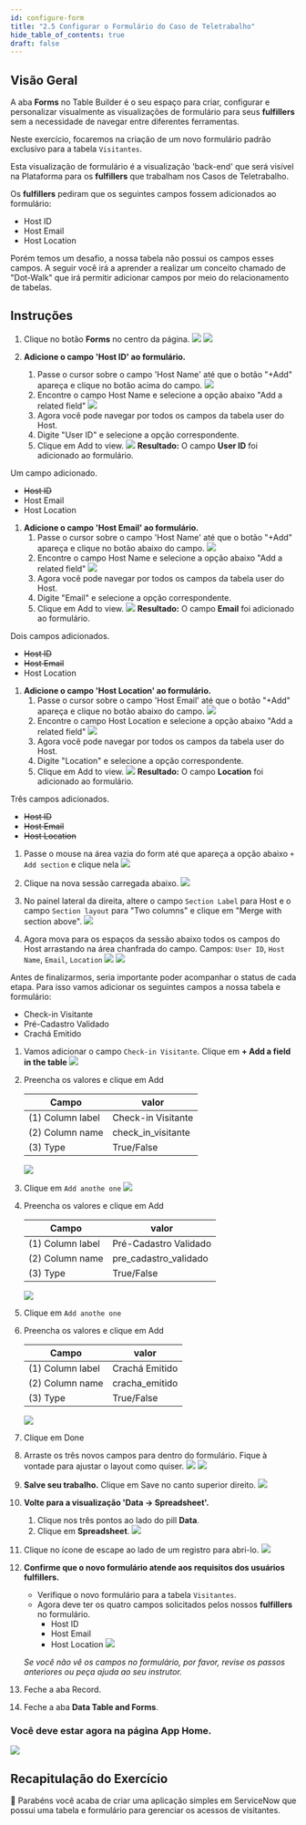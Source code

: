 ```yaml
---
id: configure-form
title: "2.5 Configurar o Formulário do Caso de Teletrabalho"
hide_table_of_contents: true
draft: false
---
```


## Visão Geral

A aba **Forms** no Table Builder é o seu espaço para criar, configurar e personalizar visualmente as visualizações de formulário para seus **fulfillers** sem a necessidade de navegar entre diferentes ferramentas.

Neste exercício, focaremos na criação de um novo formulário padrão exclusivo para a tabela `Visitantes`.

Esta visualização de formulário é a visualização 'back-end' que será visível na Plataforma para os **fulfillers** que trabalham nos Casos de Teletrabalho.

Os **fulfillers** pediram que os seguintes campos fossem adicionados ao formulário:
* Host ID
* Host Email
* Host Location

Porém temos um desafio, a nossa tabela não possui os campos esses campos. A seguir você irá a aprender a realizar um conceito chamado de "Dot-Walk" que irá permitir adicionar campos por meio do relacionamento de tabelas.

## Instruções

1. Clique no botão **Forms** no centro da página.
   ![](../images/2024-12-07-21-40-24.png)
   ![](../images/2024-12-07-21-41-06.png)

2. **Adicione o campo 'Host ID' ao formulário.**
   1. Passe o cursor sobre o campo 'Host Name' até que o botão "+Add" apareça e clique no botão acima do campo.
   ![](../images/2024-12-07-21-43-41.png)
   2. Encontre o campo Host Name e selecione a opção abaixo "Add a related field"
   ![](../images/2024-12-07-21-45-38.png)
   3. Agora você pode navegar por todos os campos da tabela user do Host.
   4. Digite "User ID" e selecione a opção correspondente.
   5. Clique em <span className="button-purple">Add to view</span>.
   ![](../images/2024-12-07-21-49-07.png)
   **Resultado:** O campo **User ID** foi adicionado ao formulário.

Um campo adicionado. 
* ~~Host ID~~
* Host Email
* Host Location

1. **Adicione o campo 'Host Email' ao formulário.**
   1. Passe o cursor sobre o campo 'Host Name' até que o botão "+Add" apareça e clique no botão abaixo do campo.
   ![](../images/2024-12-07-21-43-41.png)
   2. Encontre o campo Host Name e selecione a opção abaixo "Add a related field"
   ![](../images/2024-12-07-21-45-38.png)
   3. Agora você pode navegar por todos os campos da tabela user do Host.
   4. Digite "Email" e selecione a opção correspondente.
   5. Clique em <span className="button-purple">Add to view</span>.
   ![](../images/2024-12-07-21-53-47.png)
   **Resultado:** O campo **Email** foi adicionado ao formulário.

Dois campos adicionados. 
* ~~Host ID~~
* ~~Host Email~~
* Host Location

1. **Adicione o campo 'Host Location' ao formulário.**
   1. Passe o cursor sobre o campo 'Host Email' até que o botão "+Add" apareça e clique no botão abaixo do campo.
   ![](../images/2024-12-07-21-56-25.png)
   2. Encontre o campo Host Location e selecione a opção abaixo "Add a related field"
   ![](../images/2024-12-07-21-45-38.png)
   3. Agora você pode navegar por todos os campos da tabela user do Host.
   4. Digite "Location" e selecione a opção correspondente.
   5. Clique em <span className="button-purple">Add to view</span>.
   ![](../images/2024-12-07-21-57-15.png)
      **Resultado:** O campo **Location** foi adicionado ao formulário.

Três campos adicionados. 
* ~~Host ID~~
* ~~Host Email~~
* ~~Host Location~~

1. Passe o mouse na área vazia do form até que apareça a opção abaixo `+ Add section` e clique nela
   ![](../images/2024-12-07-21-59-21.png)

2. Clique na nova sessão carregada abaixo.
   ![](../images/2024-12-07-22-20-41.png)

3. No painel lateral da direita, altere o campo `Section Label` para Host e o campo `Section layout` para "Two columns" e clique em "Merge with section above".
   ![](../images/2024-12-07-22-02-59.png)

4. Agora mova para os espaços da sessão abaixo todos os campos do Host arrastando na área chanfrada do campo. Campos: `User ID`, `Host Name`, `Email`, `Location`
   ![](../images/2024-12-07-22-06-19.png)
   ![](../images/2024-12-07-22-07-07.png)

Antes de finalizarmos, seria importante poder acompanhar o status de cada etapa. Para isso vamos adicionar os seguintes campos a nossa tabela e formulário:
   - Check-in Visitante
   - Pré-Cadastro Validado
   - Crachá Emitido

1. Vamos adicionar o campo `Check-in Visitante`. Clique em **+ Add a field in the table**
    ![](../images/2024-12-11-00-13-28.png)

2. Preencha os valores e clique em <span className="button-purple">Add</span>
   
    | Campo | valor |
    |-------|-------|
    | (1) Column label | Check-in Visitante |
    | (2) Column name | check_in_visitante |
    | (3) Type | True/False |

    ![](../images/2024-12-11-00-16-04.png)

3. Clique em `Add anothe one`
   ![](../images/2024-12-11-00-18-37.png)

4. Preencha os valores e clique em <span className="button-purple">Add</span>
   
    | Campo | valor |
    |-------|-------|
    | (1) Column label | Pré-Cadastro Validado |
    | (2) Column name | pre_cadastro_validado |
    | (3) Type | True/False |

    ![](../images/2024-12-11-00-19-36.png)

5. Clique em `Add anothe one`

6. Preencha os valores e clique em <span className="button-purple">Add</span>
   
    | Campo | valor |
    |-------|-------|
    | (1) Column label | Crachá Emitido |
    | (2) Column name | cracha_emitido |
    | (3) Type | True/False |

    ![](../images/2024-12-11-00-20-43.png)

7. Clique em <span className="button-purple">Done</span>

8. Arraste os três novos campos para dentro do formulário. Fique à vontade para ajustar o layout como quiser.
   ![](../images/2024-12-11-13-29-42.png)
   ![](../images/2024-12-11-00-25-04.png)

9.  **Salve seu trabalho.**
  Clique em <span className="button-purple">Save</span> no canto superior direito.
   ![](../images/2024-12-07-22-21-35.png)

1.  **Volte para a visualização 'Data -> Spreadsheet'.**
    1. Clique nos três pontos ao lado do pill **Data**.
    2. Clique em **Spreadsheet**.
   ![](../images/2024-12-07-22-22-22.png)

2.  Clique no ícone de escape ao lado de um registro para abri-lo.
   ![](../images/2024-12-07-22-11-04.png)

3.  **Confirme que o novo formulário atende aos requisitos dos usuários fulfillers.**
    * Verifique o novo formulário para a tabela `Visitantes`.
    * Agora deve ter os quatro campos solicitados pelos nossos **fulfillers** no formulário.
      * Host ID
      * Host Email
      * Host Location
    ![](../images/2024-12-11-14-07-56.png)

    _Se você não vê os campos no formulário, por favor, revise os passos anteriores ou peça ajuda ao seu instrutor._

4.  Feche a aba Record.

5.  Feche a aba **Data Table and Forms**.

### Você deve estar agora na página **App Home**.
  ![](../images/2024-12-07-22-22-58.png)

## Recapitulação do Exercício

🎉 Parabéns você acaba de criar uma aplicação simples em ServiceNow que possui uma tabela e formulário para gerenciar os acessos de visitantes.
